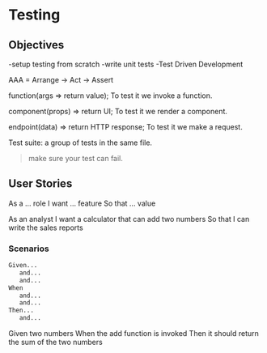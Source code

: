 # Testing

## Objectives

-setup testing from scratch
-write unit tests
-Test Driven Development

AAA = Arrange -> Act -> Assert

function(args => return value); To test it we invoke a function.

component(props) => return UI; To test it we render a component.

endpoint(data) => return HTTP response; To test it we make a request.

Test suite: a group of tests in the same file.

> make sure your test can fail.

## User Stories

As a ... role
I want ... feature
So that ... value

As an analyst
I want a calculator that can add two numbers
So that I can write the sales reports

### Scenarios

```txt
Given...
   and...
   and...
When
   and...
   and...
Then...
   and...
```

Given two numbers
When the add function is invoked
Then it should return the sum of the two numbers